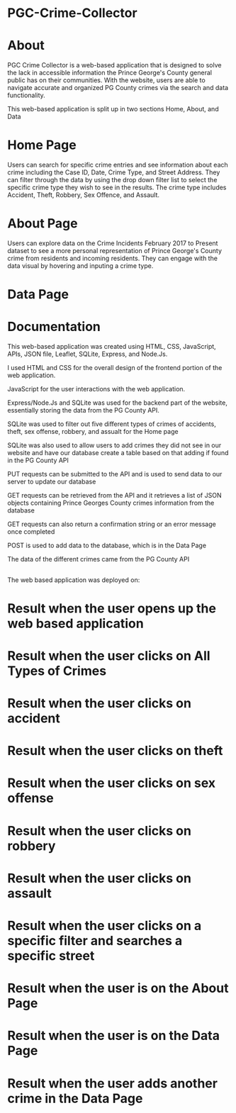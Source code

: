# PGC-Crime-Collector

# About

PGC Crime Collector is a web-based application that is designed to solve the lack in accessible information the Prince George's County general public has on their communities. With the website, users are able to navigate accurate and organized PG County crimes via the search and data functionality.

This web-based application is split up in two sections Home, About, and Data

# Home Page

Users can search for specific crime entries and see information about each crime including the Case ID, Date, Crime Type, and Street Address. They can filter through the data by using the drop down filter list to select the specific crime type they wish to see in the results. The crime type includes Accident, Theft, Robbery, Sex Offence, and Assault.

# About Page

Users can explore data on the Crime Incidents February 2017 to Present dataset to see a more personal representation of Prince George's County crime from residents and incoming residents. They can engage with the data visual by hovering and inputing a crime type.                   

# Data Page

# Documentation

This web-based application was created using HTML, CSS, JavaScript, APIs, JSON file, Leaflet, SQLite, Express, and Node.Js.
    
I used HTML and CSS for the overall design of the frontend portion of the web application. 

JavaScript for the user interactions with the web application.
                                
Express/Node.Js and SQLite was used for the backend part of the website, essentially storing the data from the PG County API.
                  
SQLite was used to filter out five different types of crimes of accidents, theft, sex offense, robbery, and assualt for the Home page

SQLite was also used to allow users to add crimes they did not see in our website and have our database create a table based on that adding if found in the PG County API

PUT requests can be submitted to the API and is used to send data to our server to update our database 
                       
GET requests can be retrieved from the API and it retrieves a list of JSON objects containing Prince Georges County crimes information from the database
                           
GET requests can also return a confirmation string or an error message once completed
                           
POST is used to add data to the database, which is in the Data Page                           
                 
The data of the different crimes came from the PG County API

## 

The web based application was deployed on:

##

# Result when the user opens up the web based application

# Result when the user clicks on All Types of Crimes

# Result when the user clicks on accident

# Result when the user clicks on theft

# Result when the user clicks on sex offense

# Result when the user clicks on robbery

# Result when the user clicks on assault

# Result when the user clicks on a specific filter and searches a specific street

# Result when the user is on the About Page

# Result when the user is on the Data Page

# Result when the user adds another crime in the Data Page
